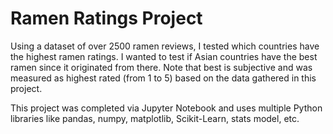 # Ramen Ratings Project
Using a dataset of over 2500 ramen reviews, I tested which countries have the highest ramen ratings. I wanted to test if Asian countries have the best ramen since it originated from there. Note that best is subjective and was measured as highest rated (from 1 to 5) based on the data gathered in this project.

This project was completed via Jupyter Notebook and uses multiple Python libraries like pandas, numpy, matplotlib, Scikit-Learn, stats model, etc. 

